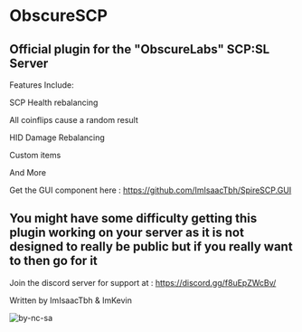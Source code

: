 # ObscureSCP
## Official plugin for the "ObscureLabs" SCP:SL Server
Features Include:

SCP Health rebalancing

All coinflips cause a random result

HID Damage Rebalancing

Custom items

And More

Get the GUI component here : https://github.com/ImIsaacTbh/SpireSCP.GUI

## You might have some difficulty getting this plugin working on your server as it is not designed to really be public but if you really want to then go for it 

Join the discord server for support at : https://discord.gg/f8uEpZWcBv/

Written by ImIsaacTbh & ImKevin

![by-nc-sa](https://github.com/Im-Isaac/SpireSCP/assets/81532363/ccfc6676-0b93-4f0b-80fb-f1f9a673d064)
